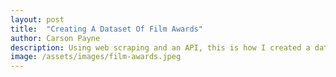 ```yaml
---
layout: post
title:  "Creating A Dataset Of Film Awards"
author: Carson Payne
description: Using web scraping and an API, this is how I created a dataset that contaisn information on the winners and nominees of film awards from the 21st century. 
image: /assets/images/film-awards.jpeg
---
```

